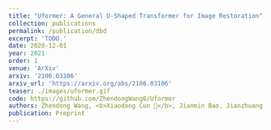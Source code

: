 ```yaml
---
title: "Uformer: A General U-Shaped Transformer for Image Restoration"
collection: publications
permalink: /publication/dbd
excerpt: 'TODO.'
date: 2020-12-01
year: 2021
order: 1
venue: 'ArXiv'
arxiv: '2106.03106'
arxiv_url: 'https://arxiv.org/abs/2106.03106'
teaser: ./images/uformer.gif
code: https://github.com/ZhendongWang6/Uformer
authors: Zhendong Wang, <b>Xiaodong Cun 📮</b>, Jianmin Bao, Jianzhuang Liu
publication: Preprint
---
```

